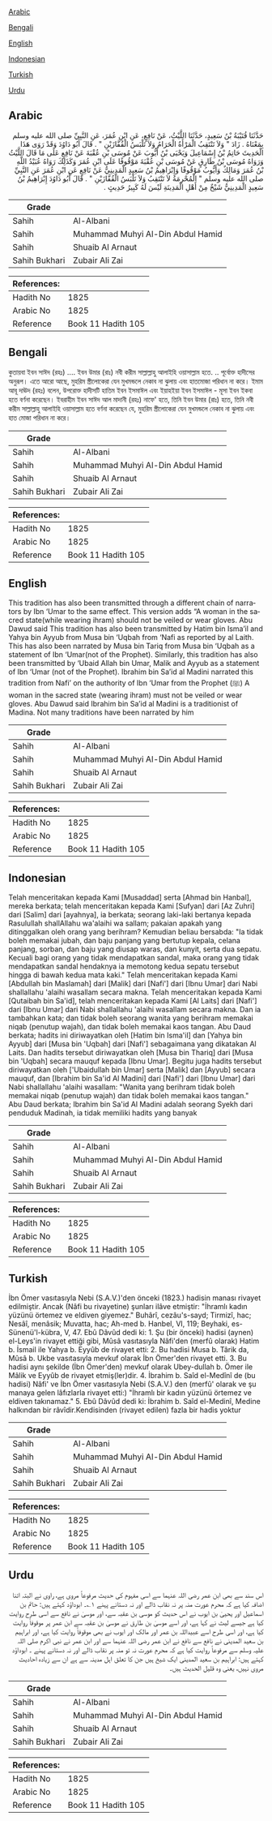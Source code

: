 [Arabic](#arabic)

[Bengali](#bengali)

[English](#english)

[Indonesian](#indonesian)

[Turkish](#turkish)

[Urdu](#urdu)

## Arabic


<div dir="rtl" lang="ar" style={{fontSize:'larger',backgroundColor:'#f8f9fa',padding:20}}>
حَدَّثَنَا قُتَيْبَةُ بْنُ سَعِيدٍ، حَدَّثَنَا اللَّيْثُ، عَنْ نَافِعٍ، عَنِ ابْنِ عُمَرَ، عَنِ النَّبِيِّ صلى الله عليه وسلم بِمَعْنَاهُ ‏.‏ زَادَ ‏"‏ وَلاَ تَنْتَقِبُ الْمَرْأَةُ الْحَرَامُ وَلاَ تَلْبَسُ الْقُفَّازَيْنِ ‏"‏ ‏.‏ قَالَ أَبُو دَاوُدَ وَقَدْ رَوَى هَذَا الْحَدِيثَ حَاتِمُ بْنُ إِسْمَاعِيلَ وَيَحْيَى بْنُ أَيُّوبَ عَنْ مُوسَى بْنِ عُقْبَةَ عَنْ نَافِعٍ عَلَى مَا قَالَ اللَّيْثُ وَرَوَاهُ مُوسَى بْنُ طَارِقٍ عَنْ مُوسَى بْنِ عُقْبَةَ مَوْقُوفًا عَلَى ابْنِ عُمَرَ وَكَذَلِكَ رَوَاهُ عُبَيْدُ اللَّهِ بْنُ عُمَرَ وَمَالِكٌ وَأَيُّوبُ مَوْقُوفًا وَإِبْرَاهِيمُ بْنُ سَعِيدٍ الْمَدِينِيُّ عَنْ نَافِعٍ عَنِ ابْنِ عُمَرَ عَنِ النَّبِيِّ صلى الله عليه وسلم ‏"‏ الْمُحْرِمَةُ لاَ تَنْتَقِبُ وَلاَ تَلْبَسُ الْقُفَّازَيْنِ ‏"‏ ‏.‏ قَالَ أَبُو دَاوُدَ إِبْرَاهِيمُ بْنُ سَعِيدٍ الْمَدِينِيُّ شَيْخٌ مِنْ أَهْلِ الْمَدِينَةِ لَيْسَ لَهُ كَبِيرُ حَدِيثٍ ‏.‏
</div>
<div style={{backgroundColor:'#f8f9fa',padding:20, marginBottom: 10}}><table> <thead> <tr> <th>Grade</th> <th></th> </tr> </thead> <tbody> <tr><td>Sahih</td><td>Al-Albani</td></tr><tr><td>Sahih</td><td>Muhammad Muhyi Al-Din Abdul Hamid</td></tr><tr><td>Sahih</td><td>Shuaib Al Arnaut</td></tr><tr><td>Sahih Bukhari</td><td>Zubair Ali Zai</td></tr></tbody></table><table> <thead> <tr> <th>References:</th> <th></th> </tr> </thead> <tbody><tr><td>Hadith No</td><td>1825</td></tr><tr><td>Arabic No</td><td>1825</td></tr><tr><td>Reference</td><td>Book 11 Hadith 105</td></tr></tbody></table></div>

## Bengali


<div dir="ltr" lang="bn" style={{fontSize:'larger',backgroundColor:'#f8f9fa',padding:20}}>
কুতায়বা ইবন সাঈদ (রহঃ) .... ইবন উমার (রাঃ) নবী করীম সাল্লাল্লাহু আলাইহি ওয়াসাল্লাম হতে. .. পূর্বোক্ত হাদীসের অনুরূপ। এতে আরো আছে, মুহরিম স্ত্রীলোকেরা যেন মুখমন্ডলে নেকাব না ঝুলায় এবং হাতমোজা পরিধান না করে। ইমাম আবূ দাঊদ (রহঃ) বলেন, উপরোক্ত হাদীসটি হাতিম ইবন ইসমাঈল এবং ইয়াহইয়া ইবন ইসমাঈল - মূসা ইবন ইকবা হতে বর্ণনা করেছেন। ইবরাহীম ইবন সাঈদ আল মাদানী (রহঃ) নাফে' হতে, তিনি ইবন উমার (রাঃ) হতে, তিনি নবী করীম সাল্লাল্লাহু আলাইহি ওয়াসাল্লাম হতে বর্ণনা করেছেন যে, মুহরিম স্ত্রীলোকেরা যেন মুখমন্ডলে নেকাব না ঝুলায় এবং হাত মোজা পরিধান না করে।
</div>
<div style={{backgroundColor:'#f8f9fa',padding:20, marginBottom: 10}}><table> <thead> <tr> <th>Grade</th> <th></th> </tr> </thead> <tbody> <tr><td>Sahih</td><td>Al-Albani</td></tr><tr><td>Sahih</td><td>Muhammad Muhyi Al-Din Abdul Hamid</td></tr><tr><td>Sahih</td><td>Shuaib Al Arnaut</td></tr><tr><td>Sahih Bukhari</td><td>Zubair Ali Zai</td></tr></tbody></table><table> <thead> <tr> <th>References:</th> <th></th> </tr> </thead> <tbody><tr><td>Hadith No</td><td>1825</td></tr><tr><td>Arabic No</td><td>1825</td></tr><tr><td>Reference</td><td>Book 11 Hadith 105</td></tr></tbody></table></div>

## English


<div dir="ltr" lang="en" style={{fontSize:'larger',backgroundColor:'#f8f9fa',padding:20}}>
This tradition has also been transmitted through a different chain of narrators by Ibn ‘Umar to the same effect. This version adds “A woman in the sacred state(while wearing ihram) should not be veiled or wear gloves. Abu Dawud said This tradition has also been transmitted by Hatim bin Isma’il and Yahya bin Ayyub from Musa bin ‘Uqbah from ‘Nafi as reported by al Laith. This has also been narrated by Musa bin Tariq from Musa bin ‘Uqbah as a statement of Ibn ‘Umar(not of the Prophet). Similarly, this tradition has also been transmitted by ‘Ubaid Allah bin Umar, Malik and Ayyub as a statement of Ibn ‘Umar (not of the Prophet). Ibrahim bin Sa’id al Madini narrated this tradition from Nafi’ on the authority of Ibn ‘Umar from the Prophet (ﷺ) A woman in the sacred state (wearing ihram) must not be veiled or wear gloves. Abu Dawud said Ibrahim bin Sa’id al Madini is a traditionist of Madina. Not many traditions have been narrated by him
</div>
<div style={{backgroundColor:'#f8f9fa',padding:20, marginBottom: 10}}><table> <thead> <tr> <th>Grade</th> <th></th> </tr> </thead> <tbody> <tr><td>Sahih</td><td>Al-Albani</td></tr><tr><td>Sahih</td><td>Muhammad Muhyi Al-Din Abdul Hamid</td></tr><tr><td>Sahih</td><td>Shuaib Al Arnaut</td></tr><tr><td>Sahih Bukhari</td><td>Zubair Ali Zai</td></tr></tbody></table><table> <thead> <tr> <th>References:</th> <th></th> </tr> </thead> <tbody><tr><td>Hadith No</td><td>1825</td></tr><tr><td>Arabic No</td><td>1825</td></tr><tr><td>Reference</td><td>Book 11 Hadith 105</td></tr></tbody></table></div>

## Indonesian


<div dir="ltr" lang="id" style={{fontSize:'larger',backgroundColor:'#f8f9fa',padding:20}}>
Telah menceritakan kepada Kami [Musaddad] serta [Ahmad bin Hanbal], mereka berkata; telah menceritakan kepada Kami [Sufyan] dari [Az Zuhri] dari [Salim] dari [ayahnya], ia berkata; seorang laki-laki bertanya kepada Rasulullah shallAllahu wa'alaihi wa sallam; pakaian apakah yang ditinggalkan oleh orang yang berihram? Kemudian beliau bersabda: "Ia tidak boleh memakai jubah, dan baju panjang yang bertutup kepala, celana panjang, sorban, dan baju yang diusap waras, dan kunyit, serta dua sepatu. Kecuali bagi orang yang tidak mendapatkan sandal, maka orang yang tidak mendapatkan sandal hendaknya ia memotong kedua sepatu tersebut hingga di bawah kedua mata kaki." Telah menceritakan kepada Kami [Abdullah bin Maslamah] dari [Malik] dari [Nafi'] dari [Ibnu Umar] dari Nabi shallallahu 'alaihi wasallam secara makna. Telah menceritakan kepada Kami [Qutaibah bin Sa'id], telah menceritakan kepada Kami [Al Laits] dari [Nafi'] dari [Ibnu Umar] dari Nabi shallallahu 'alaihi wasallam secara makna. Dan ia tambahkan kata; dan tidak boleh seorang wanita yang berihram memakai niqab (penutup wajah), dan tidak boleh memakai kaos tangan. Abu Daud berkata; hadits ini diriwayatkan oleh [Hatim bin Isma'il] dan [Yahya bin Ayyub] dari [Musa bin 'Uqbah] dari [Nafi'] sebagaimana yang dikatakan Al Laits. Dan hadits tersebut diriwayatkan oleh [Musa bin Thariq] dari [Musa bin 'Uqbah] secara mauquf kepada [Ibnu Umar]. Begitu juga hadits tersebut diriwayatkan oleh ['Ubaidullah bin Umar] serta [Malik] dan [Ayyub] secara mauquf, dan [Ibrahim bin Sa'id Al Madini] dari [Nafi'] dari [Ibnu Umar] dari Nabi shallallahu 'alaihi wasallam: "Wanita yang berihram tidak boleh memakai niqab (penutup wajah) dan tidak boleh memakai kaos tangan." Abu Daud berkata; Ibrahim bin Sa'id Al Madini adalah seorang Syekh dari penduduk Madinah, ia tidak memiliki hadits yang banyak
</div>
<div style={{backgroundColor:'#f8f9fa',padding:20, marginBottom: 10}}><table> <thead> <tr> <th>Grade</th> <th></th> </tr> </thead> <tbody> <tr><td>Sahih</td><td>Al-Albani</td></tr><tr><td>Sahih</td><td>Muhammad Muhyi Al-Din Abdul Hamid</td></tr><tr><td>Sahih</td><td>Shuaib Al Arnaut</td></tr><tr><td>Sahih Bukhari</td><td>Zubair Ali Zai</td></tr></tbody></table><table> <thead> <tr> <th>References:</th> <th></th> </tr> </thead> <tbody><tr><td>Hadith No</td><td>1825</td></tr><tr><td>Arabic No</td><td>1825</td></tr><tr><td>Reference</td><td>Book 11 Hadith 105</td></tr></tbody></table></div>

## Turkish


<div dir="ltr" lang="tr" style={{fontSize:'larger',backgroundColor:'#f8f9fa',padding:20}}>
İbn Ömer vasıtasıyla Nebi (S.A.V.)'den önceki (1823.) hadisin manası rivayet edilmiştir. Ancak (Nâfi bu rivaye­tine) şunları ilâve etmiştir: "İhramlı kadın yüzünü örtemez ve eldiven giyemez." Buhârî, cezâu's-sayd; Tirmizî, hac; Nesâî, menâsik; Muvatta, hac; Ah-med b. Hanbel, VI, 119; Beyhaki, es-Sünenü'l-kübra, V, 47. Ebû Dâvûd dedi ki: 1. Şu (bir önceki) hadisi (aynen) el-Leys'in rivayet ettiği gibi, Mûsâ vasıtasıyla Nâfi'den (merfû olarak) Hatim b. İsmail ile Yahya b. Eyyûb de rivayet etti: 2. Bu hadisi Musa b. Târik da, Mûsâ b. Ukbe vasıtasıyla mev­kuf olarak İbn Ömer'den rivayet etti. 3. Bu hadisi aynı şekilde (İbn Ömer'den) mevkuf olarak Ubey-dullah b. Ömer ile Mâlik ve Eyyûb de rivayet etmiş(ler)dir. 4. İbrahim b. Saîd el-Medînî de (bu hadisi) Nâfi' ve İbn Ömer vasıtasıyla Nebi (S.A.V.) den (merfû' olarak ve şu manaya gelen lâfızlarla rivayet etti:) "İhramlı bir kadın yüzünü örtemez ve eldi­ven takınamaz." 5. Ebû Dâvûd dedi ki: İbrahim b. Saîd el-Medinî, Medine hal­kından bir râvîdir.Kendisinden (rivayet edilen) fazla bir hadis yoktur
</div>
<div style={{backgroundColor:'#f8f9fa',padding:20, marginBottom: 10}}><table> <thead> <tr> <th>Grade</th> <th></th> </tr> </thead> <tbody> <tr><td>Sahih</td><td>Al-Albani</td></tr><tr><td>Sahih</td><td>Muhammad Muhyi Al-Din Abdul Hamid</td></tr><tr><td>Sahih</td><td>Shuaib Al Arnaut</td></tr><tr><td>Sahih Bukhari</td><td>Zubair Ali Zai</td></tr></tbody></table><table> <thead> <tr> <th>References:</th> <th></th> </tr> </thead> <tbody><tr><td>Hadith No</td><td>1825</td></tr><tr><td>Arabic No</td><td>1825</td></tr><tr><td>Reference</td><td>Book 11 Hadith 105</td></tr></tbody></table></div>

## Urdu


<div dir="rtl" lang="ur" style={{fontSize:'larger',backgroundColor:'#f8f9fa',padding:20}}>
اس سند سے بھی ابن عمر رضی اللہ عنہما سے اسی مفہوم کی حدیث مرفوعاً مروی ہے، راوی نے البتہ اتنا اضافہ کیا ہے کہ محرم عورت منہ پر نہ نقاب ڈالے اور نہ دستانے پہنے ۱؎۔ ابوداؤد کہتے ہیں: حاتم بن اسماعیل اور یحییٰ بن ایوب نے اس حدیث کو موسی بن عقبہ سے، اور موسیٰ نے نافع سے اسی طرح روایت کیا ہے جیسے لیث نے کہا ہے، اور اسے موسیٰ بن طارق نے موسیٰ بن عقبہ سے ابن عمر پر موقوفاً روایت کیا ہے، اور اسی طرح اسے عبیداللہ بن عمر اور مالک اور ایوب نے بھی موقوفاً روایت کیا ہے، اور ابراہیم بن سعید المدینی نے نافع سے نافع نے ابن عمر رضی اللہ عنہما سے اور ابن عمر نے نبی اکرم صلی اللہ علیہ وسلم سے مرفوعاً روایت کیا ہے کہ محرم عورت نہ تو منہ پر نقاب ڈالے اور نہ دستانے پہنے ۔ ابوداؤد کہتے ہیں: ابراہیم بن سعید المدینی ایک شیخ ہیں جن کا تعلق اہل مدینہ سے ہے ان سے زیادہ احادیث مروی نہیں، یعنی وہ قلیل الحدیث ہیں۔
</div>
<div style={{backgroundColor:'#f8f9fa',padding:20, marginBottom: 10}}><table> <thead> <tr> <th>Grade</th> <th></th> </tr> </thead> <tbody> <tr><td>Sahih</td><td>Al-Albani</td></tr><tr><td>Sahih</td><td>Muhammad Muhyi Al-Din Abdul Hamid</td></tr><tr><td>Sahih</td><td>Shuaib Al Arnaut</td></tr><tr><td>Sahih Bukhari</td><td>Zubair Ali Zai</td></tr></tbody></table><table> <thead> <tr> <th>References:</th> <th></th> </tr> </thead> <tbody><tr><td>Hadith No</td><td>1825</td></tr><tr><td>Arabic No</td><td>1825</td></tr><tr><td>Reference</td><td>Book 11 Hadith 105</td></tr></tbody></table></div>